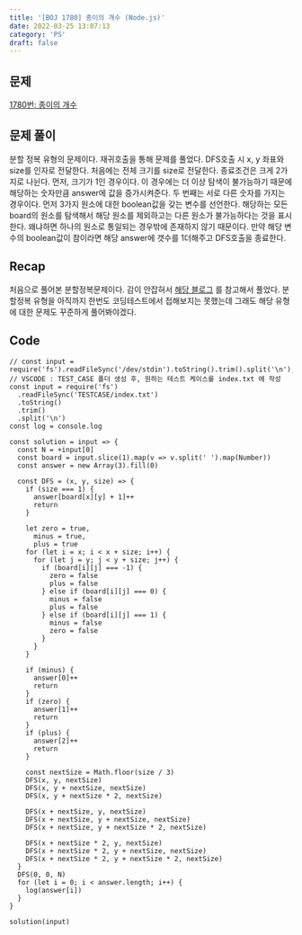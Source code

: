 ```yaml
---
title: '[BOJ 1780] 종이의 개수 (Node.js)'
date: 2022-03-25 13:07:13
category: 'PS'
draft: false
---
```


## 문제

[1780번: 종이의 개수](https://www.acmicpc.net/problem/1780)

## 문제 풀이

분할 정복 유형의 문제이다. 재귀호출을 통해 문제를 풀었다. DFS호출 시 x, y 좌표와 size를 인자로 전달한다. 처음에는 전체 크기를 size로 전달한다. 종료조건은 크게 2가지로 나뉜다. 먼저, 크기가 1인 경우이다. 이 경우에는 더 이상 탐색이 불가능하기 때문에 해당하는 숫자만큼 answer에 값을 증가시켜준다. 두 번째는 서로 다른 숫자를 가지는 경우이다. 먼저 3가지 원소에 대한 boolean값을 갖는 변수를 선언한다. 해당하는 모든 board의 원소를 탐색해서 해당 원소를 제외하고는 다른 원소가 불가능하다는 것을 표시한다. 왜냐하면 하나의 원소로 통일되는 경우밖에 존재하지 않기 때문이다. 만약 해당 변수의 boolean값이 참이라면 해당 answer에 갯수를 1더해주고 DFS호출을 종료한다.

## Recap

처음으로 풀어본 분할정복문제이다. 감이 안잡혀서 [해당 블로그](https://yabmoons.tistory.com/452) 를 참고해서 풀었다. 분할정복 유형을 아직까지 한번도 코딩테스트에서 접해보지는 못했는데 그래도 해당 유형에 대한 문제도 꾸준하게 풀어봐야겠다.

## Code

```tsx
// const input = require('fs').readFileSync('/dev/stdin').toString().trim().split('\n');
// VSCODE : TEST_CASE 폴더 생성 후, 원하는 테스트 케이스를 index.txt 에 작성
const input = require('fs')
  .readFileSync('TESTCASE/index.txt')
  .toString()
  .trim()
  .split('\n')
const log = console.log

const solution = input => {
  const N = +input[0]
  const board = input.slice(1).map(v => v.split(' ').map(Number))
  const answer = new Array(3).fill(0)

  const DFS = (x, y, size) => {
    if (size === 1) {
      answer[board[x][y] + 1]++
      return
    }

    let zero = true,
      minus = true,
      plus = true
    for (let i = x; i < x + size; i++) {
      for (let j = y; j < y + size; j++) {
        if (board[i][j] === -1) {
          zero = false
          plus = false
        } else if (board[i][j] === 0) {
          minus = false
          plus = false
        } else if (board[i][j] === 1) {
          minus = false
          zero = false
        }
      }
    }

    if (minus) {
      answer[0]++
      return
    }
    if (zero) {
      answer[1]++
      return
    }
    if (plus) {
      answer[2]++
      return
    }

    const nextSize = Math.floor(size / 3)
    DFS(x, y, nextSize)
    DFS(x, y + nextSize, nextSize)
    DFS(x, y + nextSize * 2, nextSize)

    DFS(x + nextSize, y, nextSize)
    DFS(x + nextSize, y + nextSize, nextSize)
    DFS(x + nextSize, y + nextSize * 2, nextSize)

    DFS(x + nextSize * 2, y, nextSize)
    DFS(x + nextSize * 2, y + nextSize, nextSize)
    DFS(x + nextSize * 2, y + nextSize * 2, nextSize)
  }
  DFS(0, 0, N)
  for (let i = 0; i < answer.length; i++) {
    log(answer[i])
  }
}

solution(input)
```
